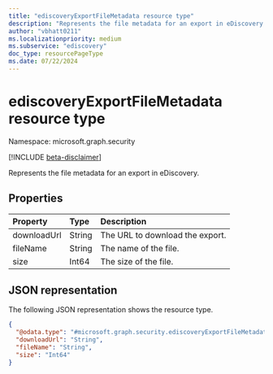 ```yaml
---
title: "ediscoveryExportFileMetadata resource type"
description: "Represents the file metadata for an export in eDiscovery."
author: "vbhatt0211"
ms.localizationpriority: medium
ms.subservice: "ediscovery"
doc_type: resourcePageType
ms.date: 07/22/2024
---
```


# ediscoveryExportFileMetadata resource type

Namespace: microsoft.graph.security

[!INCLUDE [beta-disclaimer](../../includes/beta-disclaimer.md)]

Represents the file metadata for an export in eDiscovery.

## Properties

|Property|Type|Description|
|:---|:---|:---|
|downloadUrl| String |The URL to download the export. |
|fileName | String | The name of the file. |
|size| Int64 | The size of the file. |

## JSON representation

The following JSON representation shows the resource type.

<!-- {
  "blockType": "resource",
  "@odata.type": "microsoft.graph.security.ediscoveryExportFileMetadata",
  "openType": false
}
-->

``` json
{
  "@odata.type": "#microsoft.graph.security.ediscoveryExportFileMetadata",
  "downloadUrl": "String",
  "fileName": "String",
  "size": "Int64"
}
```

